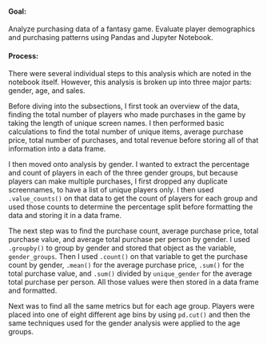 #### Goal:
Analyze purchasing data of a fantasy game. Evaluate player demographics and purchasing patterns using Pandas and Jupyter Notebook.

#### Process:
There were several individual steps to this analysis which are noted in the notebook itself. However, this analysis is broken up into three major parts: gender, age, and sales.

Before diving into the subsections, I first took an overview of the data, finding the total number of players who made purchases in the game by taking the length of unique screen names. I then performed basic calculations to find the total number of unique items, average purchase price, total number of purchases, and total revenue before storing all of that information into a data frame. 

I then moved onto analysis by gender.  I wanted to extract the percentage and count of players in each of the three gender groups, but because players can make multiple purchases, I first dropped any duplicate screennames, to have a list of unique players only. I then used `.value_counts()` on that data to get the count of players for each group and used those counts to determine the percentage split before formatting the data and storing it in a data frame. 

The next step was to find the purchase count, average purchase price, total purchase value, and average total purchase per person by gender. I used `.groupby()` to group by gender and stored that object as the variable, `gender_groups`. Then I used `.count()` on that variable to get the purchase count by gender, `.mean()` for the average purchase price, `.sum()` for the total purchase value, and `.sum()` divided by `unique_gender` for the average total purchase per person. All those values were then stored in a data frame and formatted.

Next was to find all the same metrics but for each age group. Players were placed into one of eight different age bins by using `pd.cut()` and then the same techniques used for the gender analysis were applied to the age groups.
